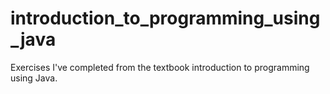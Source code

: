 # introduction_to_programming_using_java
Exercises I've completed from the textbook introduction to programming using Java.
